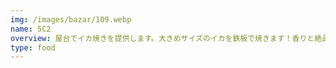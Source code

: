 ```yaml
---
img: /images/bazar/109.webp
name: 5C2
overview: 屋台でイカ焼きを提供します。大きめサイズのイカを鉄板で焼きます！香りと絶品の味をお楽しみください。
type: food
---
```

